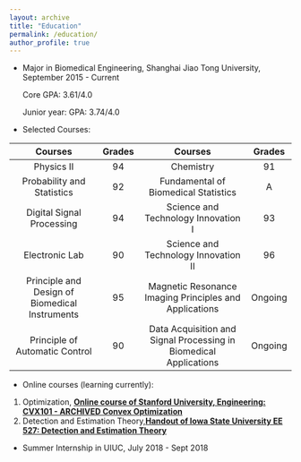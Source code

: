 ```yaml
---
layout: archive
title: "Education"
permalink: /education/
author_profile: true
---
```


- Major in Biomedical Engineering, Shanghai Jiao Tong University, September 2015 - Current

  Core GPA: 3.61/4.0

  Junior year: GPA: 3.74/4.0

- Selected Courses:

|Courses|Grades|Courses|Grades|
|:--:|:--:|:--:|:--:|
|Physics II|94|Chemistry|91|
|Probability and Statistics|92|Fundamental of Biomedical Statistics|A|
|Digital Signal Processing|94|Science and Technology Innovation I|93|
|Electronic Lab|90|Science and Technology Innovation II|96|
|Principle and Design of Biomedical Instruments|95|Magnetic Resonance Imaging Principles and Applications|Ongoing|
|Principle of Automatic Control|90|Data Acquisition and Signal Processing in Biomedical Applications|Ongoing|


- Online courses (learning currently): 
1. Optimization, **[Online course of Stanford University, Engineering: CVX101 - ARCHIVED Convex Optimization](https://lagunita.stanford.edu/login?next=/courses/Engineering/CVX101/Winter2014/courseware/7206c57866504e83821d00b5d3f)**
2. Detection and Estimation Theory,**[Handout of Iowa State University EE 527: Detection and Estimation Theory](http://home.engineering.iastate.edu/~namrata/EE527_Spring08/#Handouts)**


- Summer Internship in UIUC, July 2018 - Sept 2018
